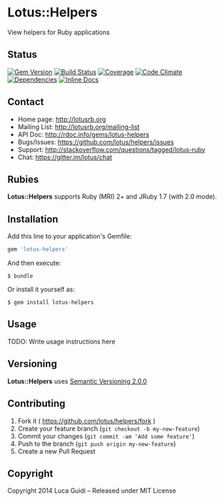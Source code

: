 # Lotus::Helpers

View helpers for Ruby applications

## Status

[![Gem Version](http://img.shields.io/gem/v/lotus-helpers.svg)](https://badge.fury.io/rb/lotus-helpers)
[![Build Status](http://img.shields.io/travis/lotus/helpers/master.svg)](https://travis-ci.org/lotus/helpers?branch=master)
[![Coverage](http://img.shields.io/coveralls/lotus/helpers/master.svg)](https://coveralls.io/r/lotus/helpers)
[![Code Climate](http://img.shields.io/codeclimate/github/lotus/helpers.svg)](https://codeclimate.com/github/lotus/helpers)
[![Dependencies](http://img.shields.io/gemnasium/lotus/helpers.svg)](https://gemnasium.com/lotus/helpers)
[![Inline Docs](http://inch-ci.org/github/lotus/helpers.svg)](http://inch-ci.org/github/lotus/helpers)

## Contact

* Home page: http://lotusrb.org
* Mailing List: http://lotusrb.org/mailing-list
* API Doc: http://rdoc.info/gems/lotus-helpers
* Bugs/Issues: https://github.com/lotus/helpers/issues
* Support: http://stackoverflow.com/questions/tagged/lotus-ruby
* Chat: https://gitter.im/lotus/chat

## Rubies

__Lotus::Helpers__ supports Ruby (MRI) 2+ and JRuby 1.7 (with 2.0 mode).

## Installation

Add this line to your application's Gemfile:

```ruby
gem 'lotus-helpers'
```

And then execute:

```shell
$ bundle
```

Or install it yourself as:

```shell
$ gem install lotus-helpers
```

## Usage

TODO: Write usage instructions here

## Versioning

__Lotus::Helpers__ uses [Semantic Versioning 2.0.0](http://semver.org)

## Contributing

1. Fork it ( https://github.com/lotus/helpers/fork )
2. Create your feature branch (`git checkout -b my-new-feature`)
3. Commit your changes (`git commit -am 'Add some feature'`)
4. Push to the branch (`git push origin my-new-feature`)
5. Create a new Pull Request

## Copyright

Copyright 2014 Luca Guidi – Released under MIT License
